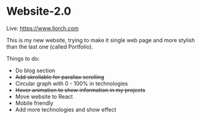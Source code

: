 # Website-2.0

Live: https://www.llorch.com

This is my new website, trying to make it single web page and more stylish than the last one (called Portfolio).

Things to do:
- Do blog section
- ~~Add skrollable for parallax scrolling~~
- Circular graph with 0 - 100% in technologies
- ~~Hover animation to show information in my projects~~
- Move website to React
- Mobile friendly
- Add more technologies and show effect
